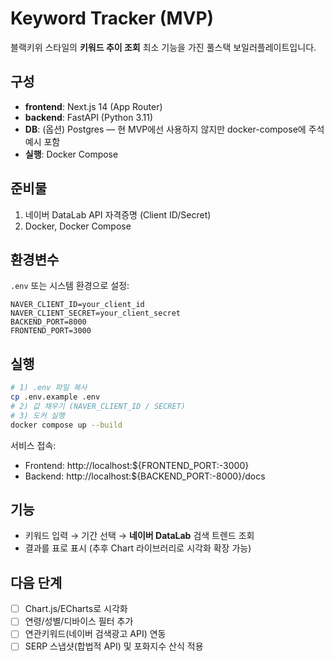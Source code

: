 
# Keyword Tracker (MVP)

블랙키위 스타일의 **키워드 추이 조회** 최소 기능을 가진 풀스택 보일러플레이트입니다.

## 구성
- **frontend**: Next.js 14 (App Router)
- **backend**: FastAPI (Python 3.11)
- **DB**: (옵션) Postgres — 현 MVP에선 사용하지 않지만 docker-compose에 주석 예시 포함
- **실행**: Docker Compose

## 준비물
1) 네이버 DataLab API 자격증명 (Client ID/Secret)
2) Docker, Docker Compose

## 환경변수
`.env` 또는 시스템 환경으로 설정:
```
NAVER_CLIENT_ID=your_client_id
NAVER_CLIENT_SECRET=your_client_secret
BACKEND_PORT=8000
FRONTEND_PORT=3000
```

## 실행
```bash
# 1) .env 파일 복사
cp .env.example .env
# 2) 값 채우기 (NAVER_CLIENT_ID / SECRET)
# 3) 도커 실행
docker compose up --build
```

서비스 접속:
- Frontend: http://localhost:${FRONTEND_PORT:-3000}
- Backend: http://localhost:${BACKEND_PORT:-8000}/docs

## 기능
- 키워드 입력 → 기간 선택 → **네이버 DataLab** 검색 트렌드 조회
- 결과를 표로 표시 (추후 Chart 라이브러리로 시각화 확장 가능)

## 다음 단계
- [ ] Chart.js/ECharts로 시각화
- [ ] 연령/성별/디바이스 필터 추가
- [ ] 연관키워드(네이버 검색광고 API) 연동
- [ ] SERP 스냅샷(합법적 API) 및 포화지수 산식 적용
```

